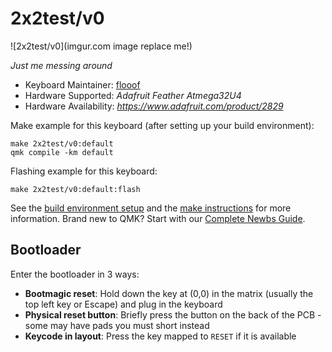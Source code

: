 # 2x2test/v0

![2x2test/v0](imgur.com image replace me!)

*Just me messing around*

* Keyboard Maintainer: [flooof](https://github.com/flooof)
* Hardware Supported: *Adafruit Feather Atmega32U4*
* Hardware Availability: *https://www.adafruit.com/product/2829*

Make example for this keyboard (after setting up your build environment):

    make 2x2test/v0:default
    qmk compile -km default

Flashing example for this keyboard:

    make 2x2test/v0:default:flash

See the [build environment setup](https://docs.qmk.fm/#/getting_started_build_tools) and the [make instructions](https://docs.qmk.fm/#/getting_started_make_guide) for more information. Brand new to QMK? Start with our [Complete Newbs Guide](https://docs.qmk.fm/#/newbs).

## Bootloader

Enter the bootloader in 3 ways:

* **Bootmagic reset**: Hold down the key at (0,0) in the matrix (usually the top left key or Escape) and plug in the keyboard
* **Physical reset button**: Briefly press the button on the back of the PCB - some may have pads you must short instead
* **Keycode in layout**: Press the key mapped to `RESET` if it is available